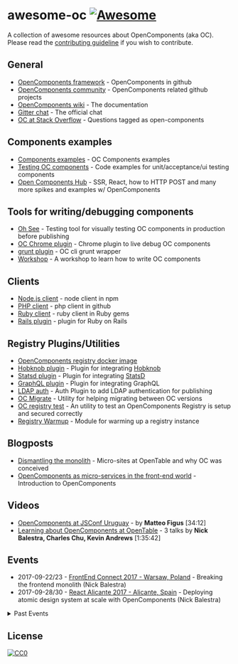 awesome-oc [![Awesome](https://cdn.rawgit.com/sindresorhus/awesome/d7305f38d29fed78fa85652e3a63e154dd8e8829/media/badge.svg)](https://github.com/sindresorhus/awesome)
================

A collection of awesome resources about OpenComponents (aka OC). Please read the [contributing guideline](CONTRIBUTING.md) if you wish to contribute.

## General
* [OpenComponents framework](https://github.com/opentable/oc) - OpenComponents in github
* [OpenComponents community](https://github.com/opencomponents) - OpenComponents related github projects
* [OpenComponents wiki](https://github.com/opentable/oc/wiki) - The documentation
* [Gitter chat](https://gitter.im/opentable/oc) - The official chat
* [OC at Stack Overflow](http://stackoverflow.com/tags/open-components) - Questions tagged as open-components

## Components examples
* [Components examples](https://github.com/opencomponents/oc-components-examples) - OC Components examples
* [Testing OC components](https://github.com/opentable/oc-testing) - Code examples for unit/acceptance/ui testing components
* [Open Components Hub](https://github.com/mattiaerre/oc-hub) - SSR, React, how to HTTP POST and many more spikes and examples w/ OpenComponents

## Tools for writing/debugging components
* [Oh See](https://github.com/opentable/oh-see) - Testing tool for visually testing OC components in production before publishing
* [OC Chrome plugin](https://github.com/opentable/oc-debug-extension) - Chrome plugin to live debug OC components
* [grunt plugin](https://github.com/opentable/grunt-oc) - OC cli grunt wrapper
* [Workshop](https://github.com/opencomponents/oc-workshop) - A workshop to learn how to write OC components

## Clients

* [Node.js client](https://www.npmjs.com/package/oc-client) - node client in npm
* [PHP client](https://github.com/opencomponents/oc-client-php) - php client in github
* [Ruby client](https://rubygems.org/gems/opencomponents) - ruby client in Ruby gems
* [Rails plugin](https://rubygems.org/gems/opencomponents-rails) - plugin for Ruby on Rails

## Registry Plugins/Utilities

* [OpenComponents registry docker image](https://github.com/ciricihq/oc-docker)
* [Hobknob plugin](https://github.com/opentable/oc-hobknob) - Plugin for integrating [Hobknob](https://github.com/opentable/hobknob)
* [Statsd plugin](https://github.com/opentable/oc-statsd) - Plugin for integrating [StatsD](https://github.com/etsy/statsd)
* [GraphQL plugin](https://github.com/opentable/oc-graphql-client) - Plugin for integrating GraphQL
* [LDAP auth](https://github.com/andyroyle/oc-auth-ldap) - Auth Plugin to add LDAP authentication for publishing
* [OC Migrate](https://github.com/opencomponents/oc-migrate) - Utility for helping migrating between OC versions
* [OC registry test](https://github.com/opentable/oc-registry-test) - An utility to test an OpenComponents Registry is setup and secured correctly
* [Registry Warmup](https://github.com/opencomponents/oc-warmup) - Module for warming up a registry instance

## Blogposts

* [Dismantling the monolith](http://tech.opentable.co.uk/blog/2015/02/09/dismantling-the-monolith-microsites-at-opentable/) - Micro-sites at OpenTable and why OC was conceived
* [OpenComponents as micro-services in the front-end world](http://tech.opentable.co.uk/blog/2016/04/27/opencomponents-microservices-in-the-front-end-world/) - Introduction to OpenComponents

## Videos

* [OpenComponents at JSConf Uruguay](https://www.youtube.com/watch?v=M4OXXRdCpyQ) - by **Matteo Figus** [34:12]
* [Learning about OpenComponents at OpenTable](https://vimeo.com/203926042) - 3 talks by **Nick Balestra, Charles Chu, Kevin Andrews** [1:35:42]

## Events

* 2017-09-22/23 - [FrontEnd Connect 2017 - Warsaw, Poland](http://frontend-con.io/) - Breaking the frontend monolith (Nick Balestra)
* 2017-09-28/30 - [React Alicante 2017 - Alicante, Spain](http://reactalicante.es/) - Deploying atomic design system at scale with OpenComponents (Nick Balestra)


<details><summary>Past Events</summary>

* 2017-04-19 - [Women of Silicon Valley 2017 - San Francisco](http://www.womenofsiliconvalley.com/) - OpenComponents at OpenTable (Mattia Richetto)
* 2017-03-16 - [Cloud Conf 2017 - Torino](http://2017.cloudconf.it/) - OpenComponents as Microservices in the Front-end world (Matteo Figus)
* 2017-02-09 - [OpenTable Engineering Meetup - San Francisco](https://www.meetup.com/OpenTable-SF-Engineering/events/237174549/) - Build it, ship it (Nick Balestra); Growing with OC by building OT widgets (Charles Chu); Code Ownership (Kevin Andrews)
* 2016-06-23 - [Code Slinger - London](http://www.code-slinger.com/) - OpenComponents workshop (Ant White, Maria Jankowiak, Matteo Figus)
* 2016-04-15 - [JSConf Uruguay - Montevideo](https://jsconf.uy/) - OpenComponents as Microservices in the Front-end world (Matteo Figus)
* 2016-03-18 - [Agile India - Bangalore](https://confengine.com/agile-india-2016) - OpenComponents as Microservices in the Front-end world (Matteo Figus)
* 2015-10-30 - [O'Reilly Velocity - Amsterdam](http://velocityconf.com/devops-web-performance-eu-2015) - OpenComponents as Microservices in the Front-end world (Matteo Figus)
* 2015-10-10 - [Node.js conf Italy - Desenzano del Garda](http://www.nodejsconf.it/) - OpenComponents as Microservices in the Front-end world (Matteo Figus)
* 2015-06-26 - [KCDC - Kansas City](http://www.kcdc.info/) - OpenComponents as Microservices in the Front-end world (Matteo Figus)
* 2015-06-22 - [OpenTable Engineering Meetup - San Francisco](http://www.meetup.com/OpenTable-SF-Engineering/events/223292725/) - OpenComponents as Microservices in the Front-end world (Matteo Figus)
* 2015-05-27 - [LNUG, London](http://lnug.org/) - OpenComponents as Microservices in the Front-end world (Matteo Figus)
* 2015-05-06 - [Api Days Mediterranea - Barcelona](http://mediterranea.apidays.io/) - OpenComponents as Microservices in the Front-end world (Matteo Figus)

</details>

## License

[![CC0](http://i.creativecommons.org/p/zero/1.0/88x31.png)](http://creativecommons.org/publicdomain/zero/1.0/)
